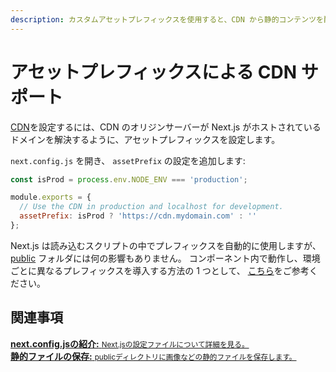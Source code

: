 ```yaml
---
description: カスタムアセットプレフィックスを使用すると、CDN から静的コンテンツを配信できます。詳細はこちらをご覧ください。
---
```


# アセットプレフィックスによる CDN サポート

[CDN](https://ja.wikipedia.org/wiki/%E3%82%B3%E3%83%B3%E3%83%86%E3%83%B3%E3%83%84%E3%83%87%E3%83%AA%E3%83%90%E3%83%AA%E3%83%8D%E3%83%83%E3%83%88%E3%83%AF%E3%83%BC%E3%82%AF)を設定するには、CDN のオリジンサーバーが Next.js がホストされているドメインを解決するように、アセットプレフィックスを設定します。

`next.config.js` を開き、 `assetPrefix` の設定を追加します:

```js
const isProd = process.env.NODE_ENV === 'production';

module.exports = {
  // Use the CDN in production and localhost for development.
  assetPrefix: isProd ? 'https://cdn.mydomain.com' : ''
};
```

Next.js は読み込むスクリプトの中でプレフィックスを自動的に使用しますが、 [public](/docs/basic-features/static-file-serving.md) フォルダには何の影響もありません。 コンポーネント内で動作し、環境ごとに異なるプレフィックスを導入する方法の 1 つとして、 [こちら](https://github.com/zeit/next.js/tree/canary/examples/with-universal-configuration-build-time)をご参考ください。

## 関連事項

<div class="card">
  <a href="/docs/api-reference/next.config.js/introduction.md">
    <b>next.config.jsの紹介:</b>
    <small>Next.jsの設定ファイルについて詳細を見る。</small>
  </a>
</div>

<div class="card">
  <a href="/docs/basic-features/static-file-serving.md">
    <b>静的ファイルの保存:</b>
    <small>publicディレクトリに画像などの静的ファイルを保存します。</small>
  </a>
</div>
